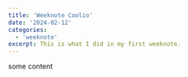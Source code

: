 ```yaml
---
title: 'Weeknote Coolio'
date: '2024-02-12'
categories:
  - 'weeknote'
excerpt: This is what I did in my first weeknote.
---
```


some content
